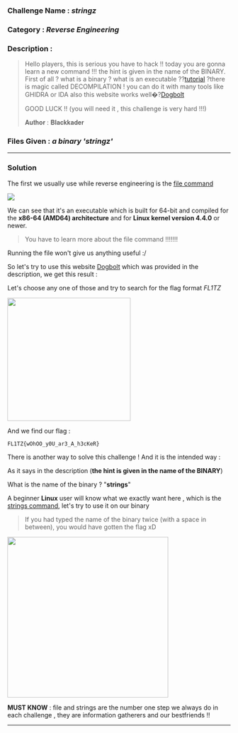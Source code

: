 ### **Challenge Name :** _stringz_

### **Category :** _Reverse Engineering_

### **Description :**

> Hello players, this is serious you have to hack !! today you are gonna learn a new command !!! the hint is given in the name of the BINARY. First of all ? what is a binary ? what is an executable ??[tutorial](https://www.youtube.com/watch?v=WnqOhgI_8wA)
> ?there is magic called DECOMPILATION ! you can do it with many tools like GHIDRA or IDA also this website works well�?[Dogbolt](https://dogbolt.org/)
> 
> GOOD LUCK !! (you will need it , this challenge is very hard !!!)
>
> 𝐀𝐮𝐭𝐡𝐨𝐫 : 𝐁𝐥𝐚𝐜𝐤𝐤𝐚𝐝𝐞𝐫

### **Files Given :** _a binary 'stringz'_

---

### **Solution**

The first we usually use while reverse engineering is the [file command](https://www.geeksforgeeks.org/file-command-in-linux-with-examples/)

![](https://raw.githubusercontent.com/Blackkader/CTF/main/Ressources/image_6)

We can see that it's an executable which is built for 64-bit and compiled for the **x86-64 (AMD64) architecture** and for **Linux kernel version 4.4.0** or newer.

> You have to learn more about the file command !!!!!!!

Running the file won't give us anything useful :/ 

So let's try  to use this website [Dogbolt](https://dogbolt.org/) which was provided in the description, we get this result :

<img src="https://raw.githubusercontent.com/Blackkader/CTF/main/Ressources/image_1" title="" alt="" data-align="center">Let's choose any one of those and try to search for the flag format _FL1TZ_

<img title="" src="https://raw.githubusercontent.com/Blackkader/CTF/main/Ressources/image_2" alt="" width="278" data-align="center">

And we find our flag : 

```
FL1TZ{wOhOO_y0U_ar3_A_h3cKeR}
```

There is another way to solve this challenge ! And it is the intended way :

As it says in the description (**the hint is given in the name of the BINARY**)

What is the name of the binary ? "**strings**" 

A beginner **Linux** user will know what we exactly want here , which is the [strings command](https://www.ibm.com/docs/en/aix/7.2?topic=s-strings-command), let's try to use it on our binary 

> If you had typed the name of the binary twice (with a space in between), you would have gotten the flag xD

<img title="" src="https://raw.githubusercontent.com/Blackkader/CTF/main/Ressources/image_3" alt="" width="363" data-align="center">

**MUST KNOW** : file and strings are the number one step we always do in each challenge , they are information gatherers and our bestfriends !!

---
